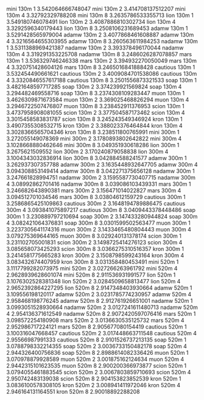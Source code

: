mini 130m 1 3.542064666748047
mini 130m 2 3.414708137512207
mini 130m 4 3.32792329788208
mini 130m 8 3.2635786533355713
lion 130m 1 3.549180746078491
lion 130m 2 3.4087886810302734
lion 130m 4 3.3292596340179443
lion 130m 8 3.2508106231689453
adamw 130m 1 3.5291428565979004
adamw 130m 2 3.4077868461608887
adamw 130m 4 3.3216564655303955
adamw 130m 8 3.260563611984253
nadamw 130m 1 3.5311388969421387
nadamw 130m 2 3.393378496170044
nadamw 130m 4 3.319291353225708
nadamw 130m 8 3.2486026287078857
mars 130m 1 3.536329746246338
mars 130m 2 3.394932270050049
mars 130m 4 3.320751428604126
mars 130m 8 3.2465016841888428
cautious 130m 1 3.532454490661621
cautious 130m 2 3.4009084701538086
cautious 130m 4 3.3320846557617188
cautious 130m 8 3.2501556873321533
soap 130m 1 3.4821648597717285
soap 130m 2 3.374239921569824
soap 130m 4 3.294482469558716
soap 130m 8 3.2374308109283447
muon 130m 1 3.4626309871673584
muon 130m 2 3.369025468826294
muon 130m 4 3.2946722507476807
muon 130m 8 3.238452911376953
scion 130m 1 3.4737958908081055
scion 130m 2 3.377504587173462
scion 130m 4 3.3015458583831787
scion 130m 8 3.245243549346924
kron 130m 1 3.4907355308532715
kron 130m 2 3.388023376464844
kron 130m 4 3.3028366565704346
kron 130m 8 3.238511800765991
mini 300m 1 3.272055149078369
mini 300m 2 3.1780893802642822
mini 300m 4 3.1028668880462646
mini 300m 8 3.049351930618286
lion 300m 1 3.2675621509552
lion 300m 2 3.170240879058838
lion 300m 4 3.1004343032836914
lion 300m 8 3.042884588241577
adamw 300m 1 3.262937307357788
adamw 300m 2 3.1635448932647705
adamw 300m 4 3.094308853149414
adamw 300m 8 3.042271375656128
nadamw 300m 1 3.247661828994751
nadamw 300m 2 3.1595587730407715
nadamw 300m 4 3.08992862701416
nadamw 300m 8 3.039086103439331
mars 300m 1 3.246682643890381
mars 300m 2 3.156471014022827
mars 300m 4 3.094512701034546
mars 300m 8 3.03804612159729
cautious 300m 1 3.2586865425109863
cautious 300m 2 3.1648194789886475
cautious 300m 4 3.093841075897217
cautious 300m 8 3.0409443378448486
soap 300m 1 3.230889797210694
soap 300m 2 3.147433280944824
soap 300m 4 3.082421064376831
soap 300m 8 3.0301599502563477
muon 300m 1 3.2237305641174316
muon 300m 2 3.1433465480804443
muon 300m 4 3.079275369644165
muon 300m 8 3.029240131378174
scion 300m 1 3.231102705001831
scion 300m 2 3.1498725414276123
scion 300m 4 3.085658073425293
scion 300m 8 3.0366275310516357
kron 300m 1 3.2414581775665283
kron 300m 2 3.1508798599243164
kron 300m 4 3.083432674407959
kron 300m 8 3.031358480453491
mini 520m 1 3.1117799282073975
mini 520m 2 3.027266263961792
mini 520m 4 2.9628939628601074
mini 520m 8 2.911536931991577
lion 520m 1 3.1076302528381348
lion 520m 2 3.0284509658813477
lion 520m 4 2.9652392864227295
lion 520m 8 2.9147348403930664
adamw 520m 1 3.109556198120117
adamw 520m 2 3.0231785774230957
adamw 520m 4 2.958468198776245
adamw 520m 8 2.912761926651001
nadamw 520m 1 3.0993051528930664
nadamw 520m 2 3.0127241611480713
nadamw 520m 4 2.954136371612549
nadamw 520m 8 2.9072420597076416
mars 520m 1 3.098572254180908
mars 520m 2 3.0136630535125732
mars 520m 4 2.952986717224121
mars 520m 8 2.905677080154419
cautious 520m 1 3.100316047668457
cautious 520m 2 3.017448663711548
cautious 520m 4 2.95566987991333
cautious 520m 8 2.9101526737213135
soap 520m 1 3.0788798332214355
soap 520m 2 3.0036733150482178
soap 520m 4 2.944326400756836
soap 520m 8 2.8988614082336426
muon 520m 1 3.070978879928589
muon 520m 2 3.001875162124634
muon 520m 4 2.9442315101623535
muon 520m 8 2.900200366973877
scion 520m 1 3.0794055461883545
scion 520m 2 3.0067803859710693
scion 520m 4 2.950742483139038
scion 520m 8 2.904153823852539
kron 520m 1 3.0836100578308105
kron 520m 2 3.008941411972046
kron 520m 4 2.946164131164551
kron 520m 8 2.90018892288208

